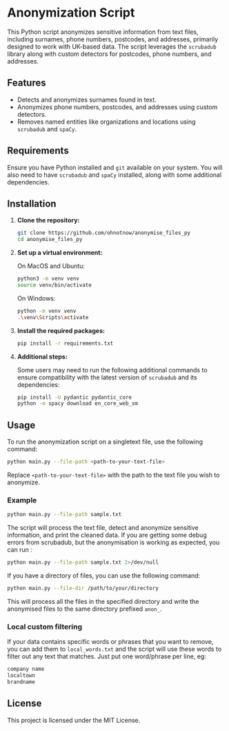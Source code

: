 # Anonymization Script

This Python script anonymizes sensitive information from text files, including surnames, phone numbers, postcodes, and addresses, primarily designed to work with UK-based data. The script leverages the `scrubadub` library along with custom detectors for postcodes, phone numbers, and addresses.

## Features
- Detects and anonymizes surnames found in text.
- Anonymizes phone numbers, postcodes, and addresses using custom detectors.
- Removes named entities like organizations and locations using `scrubadub` and `spaCy`.

## Requirements

Ensure you have Python installed and `git` available on your system. You will also need to have `scrubadub` and `spaCy` installed, along with some additional dependencies.

## Installation

1. **Clone the repository:**

   ```bash
   git clone https://github.com/ohnotnow/anonymise_files_py
   cd anonymise_files_py
   ```

2. **Set up a virtual environment:**

   On MacOS and Ubuntu:
   ```bash
   python3 -m venv venv
   source venv/bin/activate
   ```

   On Windows:
   ```bash
   python -m venv venv
   .\venv\Scripts\activate
   ```

3. **Install the required packages:**

   ```bash
   pip install -r requirements.txt
   ```

4. **Additional steps:**

   Some users may need to run the following additional commands to ensure compatibility with the latest version of `scrubadub` and its dependencies:

   ```bash
   pip install -U pydantic pydantic_core
   python -m spacy download en_core_web_sm
   ```

## Usage

To run the anonymization script on a singletext file, use the following command:

```bash
python main.py --file-path <path-to-your-text-file>
```

Replace `<path-to-your-text-file>` with the path to the text file you wish to anonymize.

### Example

```bash
python main.py --file-path sample.txt
```

The script will process the text file, detect and anonymize sensitive information, and print the cleaned data.  If you are getting some debug errors from scrubadub, but the anonymisation is working as expected, you can run :

```bash
python main.py --file-path sample.txt 2>/dev/null
```

If you have a directory of files, you can use the following command:

```bash
python main.py --file-dir /path/to/your/directory
```

This will process all the files in the specified directory and write the anonymised files to the same directory prefixed `anon_`.

### Local custom filtering

If your data contains specific words or phrases that you want to remove, you can add them to `local_words.txt` and the script will use these words to filter out any text that matches.  Just put one word/phrase per line, eg:

```bash
company name
localtown
brandname
```

## License

This project is licensed under the MIT License.
